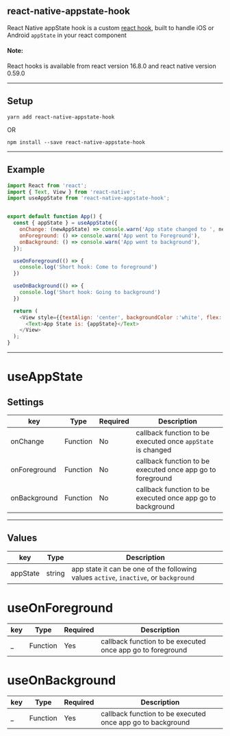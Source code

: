 ## react-native-appstate-hook

React Native appState hook is a custom [react hook](https://reactjs.org/docs/hooks-intro.html), built to handle iOS or Android `appState` in your react component

#### Note:

React hooks is available from react version 16.8.0 and react native version 0.59.0

---

## Setup

`yarn add react-native-appstate-hook`

OR

`npm install --save react-native-appstate-hook`

---

## Example

```javascript
import React from 'react';
import { Text, View } from 'react-native';
import useAppState from 'react-native-appstate-hook';


export default function App() {
  const { appState } = useAppState({
    onChange: (newAppState) => console.warn('App state changed to ', newAppState),
    onForeground: () => console.warn('App went to Foreground'),
    onBackground: () => console.warn('App went to background'),
  });

  useOnForeground(() => {
    console.log('Short hook: Come to foreground')
  })

  useOnBackground(() => {
    console.log('Short hook: Going to background')
  })

  return (
    <View style={{textAlign: 'center', backgroundColor :'white', flex: 1, justifyContent: 'center'}}>
      <Text>App State is: {appState}</Text>
    </View>
  );
}


```

---

# useAppState

## Settings

| key | Type | Required | Description |
| --- | --- | --- | ---- |
| onChange | Function | No | callback function to be executed once `appState` is changed |
| onForeground | Function | No | callback function to be executed once app go to foreground |
| onBackground | Function | No | callback function to be executed once app go to background |

---

## Values

| key | Type | Description |
| --- | --- | ---- |
| appState | string | app state it can be one of the following values `active`, `inactive`, or `background` |


# useOnForeground

| key | Type | Required | Description |
| --- | --- | --- | ---- |
| _ | Function | Yes | callback function to be executed once app go to foreground |

# useOnBackground

| key | Type | Required | Description |
| --- | --- | --- | ---- |
| _ | Function | Yes | callback function to be executed once app go to background |